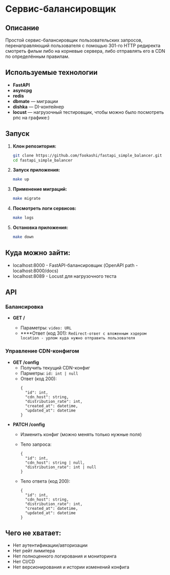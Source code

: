 # Сервис-балансировщик

## Описание

Простой сервис-балансировщик пользовательских
запросов, перенаправляющий пользователя с помощью 301-го HTTP
редиректа смотреть фильм либо на корневые сервера, либо отправлять его в CDN по
определённым правилам.

## Используемые технологии

- **FastAPI**
- **asyncpg**
- **redis**
- **dbmate** — миграции
- **dishka** — DI-контейнер
- **locust** — нагрузочный тестировщик, чтобы можно было посмотреть рпс на графике:)

## Запуск

1. **Клон репозитория:**

   ```sh
   git clone https://github.com/fookashi/fastapi_simple_balancer.git
   cd fastapi_simple_balancer
   ```
2. **Запуск приложения:**

   ```sh
   make up
   ```
3. **Применение миграций:**

   ```sh
   make migrate
   ```
4. **Посмотреть логи сервисов:**

   ```sh
   make logs
   ```
5. **Остановка приложения:**

   ```sh
   make down
   ```

## Куда можно зайти:

- localhost:8000 - FastAPI-балансировщик (OpenAPI path - localhost:8000/docs)
- localhost:8089 - Locust для нагрузочного теста

## API

### Балансировка

- **GET /**

  - Параметры: `video: URL`
  - ****Ответ (код 301): `Redirect-ответ с вложенным хэдером location - урлом куда нужно отправить пользователя`

### Управление CDN-конфигом

- **GET /config**
  - Получить текущий CDN-конфиг
  - Парметры: `id: int | null`
  - Ответ (код 200):
    ```json{
    {
      "id": int,
      "cdn_host": string,
      "distribution_rate": int,
      "created_at": datetime,
      "updated_at": datetime
    }
    ```
- **PATCH /config**
  - Изменить конфиг (можно менять только нужные поля)
  - Тело запроса:

    ```
    {
      "id": int,
      "cdn_host": string | null,
      "distribution_rate": int | null
    }
    ```
  - Тело ответа (код 200):

    ```json{
    {
      "id": int,
      "cdn_host": string,
      "distribution_rate": int,
      "created_at": datetime,
      "updated_at": datetime
    }
    ```

## Чего не хватает:

- Нет аутентификации/авторизации
- Нет рейт лимитера
- Нет полноценного логирования и мониторинга
- Нет CI/CD
- Нет версионирования и истории изменений конфига
